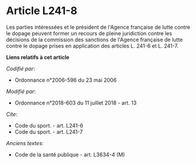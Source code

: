 # Article L241-8

Les parties intéressées et le président de l'Agence française de lutte contre le dopage peuvent former un recours de pleine
juridiction contre les décisions de la commission des sanctions de l'Agence française de lutte contre le dopage prises en
application des articles L. 241-6 et L. 241-7.

**Liens relatifs à cet article**

_Codifié par_:

  - Ordonnance n°2006-596 du 23 mai 2006

_Modifié par_:

  - Ordonnance n°2018-603 du 11 juillet 2018 - art. 13

_Cite_:

  - Code du sport. - art. L241-6
  - Code du sport. - art. L241-7

_Anciens textes_:

  - Code de la santé publique - art. L3634-4 (M)
